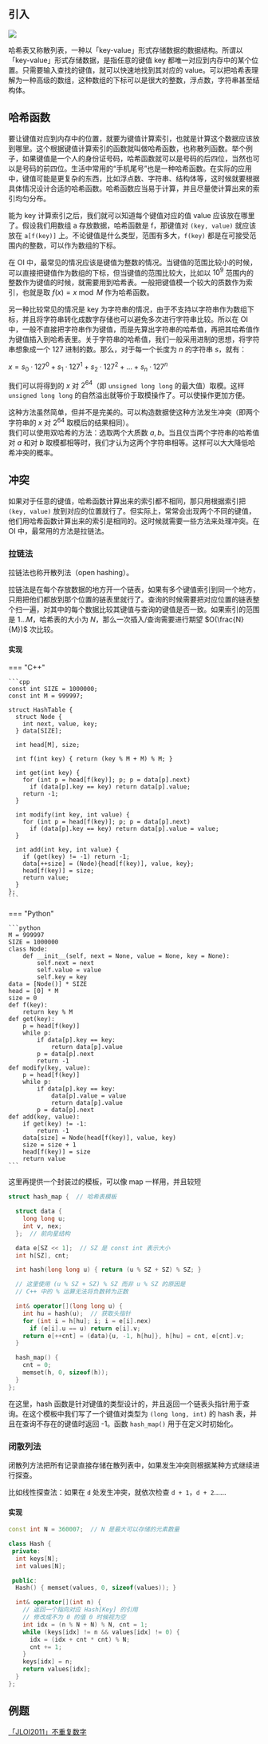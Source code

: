 ## 引入

![](images/hashtable.svg)

哈希表又称散列表，一种以「key-value」形式存储数据的数据结构。所谓以「key-value」形式存储数据，是指任意的键值 key 都唯一对应到内存中的某个位置。只需要输入查找的键值，就可以快速地找到其对应的 value。可以把哈希表理解为一种高级的数组，这种数组的下标可以是很大的整数，浮点数，字符串甚至结构体。

## 哈希函数

要让键值对应到内存中的位置，就要为键值计算索引，也就是计算这个数据应该放到哪里。这个根据键值计算索引的函数就叫做哈希函数，也称散列函数。举个例子，如果键值是一个人的身份证号码，哈希函数就可以是号码的后四位，当然也可以是号码的前四位。生活中常用的“手机尾号”也是一种哈希函数。在实际的应用中，键值可能是更复杂的东西，比如浮点数、字符串、结构体等，这时候就要根据具体情况设计合适的哈希函数。哈希函数应当易于计算，并且尽量使计算出来的索引均匀分布。

能为 key 计算索引之后，我们就可以知道每个键值对应的值 value 应该放在哪里了。假设我们用数组 a 存放数据，哈希函数是 f，那键值对 `(key, value)` 就应该放在 `a[f(key)]` 上。不论键值是什么类型，范围有多大，`f(key)` 都是在可接受范围内的整数，可以作为数组的下标。

在 OI 中，最常见的情况应该是键值为整数的情况。当键值的范围比较小的时候，可以直接把键值作为数组的下标，但当键值的范围比较大，比如以 $10^9$ 范围内的整数作为键值的时候，就需要用到哈希表。一般把键值模一个较大的质数作为索引，也就是取 $f(x)=x \bmod M$ 作为哈希函数。

另一种比较常见的情况是 key 为字符串的情况，由于不支持以字符串作为数组下标，并且将字符串转化成数字存储也可以避免多次进行字符串比较。所以在 OI 中，一般不直接把字符串作为键值，而是先算出字符串的哈希值，再把其哈希值作为键值插入到哈希表里。关于字符串的哈希值，我们一般采用进制的思想，将字符串想象成一个 $127$ 进制的数。那么，对于每一个长度为 $n$ 的字符串 $s$，就有：

$x = s_0 \cdot 127^0 + s_1 \cdot 127^1 + s_2 \cdot 127^2 + \dots + s_n \cdot 127^n$

我们可以将得到的 $x$ 对 $2^{64}$（即 `unsigned long long` 的最大值）取模。这样 `unsigned long long` 的自然溢出就等价于取模操作了。可以使操作更加方便。

这种方法虽然简单，但并不是完美的。可以构造数据使这种方法发生冲突（即两个字符串的 $x$ 对 $2^{64}$ 取模后的结果相同）。  
我们可以使用双哈希的方法：选取两个大质数 $a,b$。当且仅当两个字符串的哈希值对 $a$ 和对 $b$ 取模都相等时，我们才认为这两个字符串相等。这样可以大大降低哈希冲突的概率。

## 冲突

如果对于任意的键值，哈希函数计算出来的索引都不相同，那只用根据索引把 `(key, value)` 放到对应的位置就行了。但实际上，常常会出现两个不同的键值，他们用哈希函数计算出来的索引是相同的。这时候就需要一些方法来处理冲突。在 OI 中，最常用的方法是拉链法。

### 拉链法

拉链法也称开散列法（open hashing）。

拉链法是在每个存放数据的地方开一个链表，如果有多个键值索引到同一个地方，只用把他们都放到那个位置的链表里就行了。查询的时候需要把对应位置的链表整个扫一遍，对其中的每个数据比较其键值与查询的键值是否一致。如果索引的范围是 $1\ldots M$，哈希表的大小为 $N$，那么一次插入/查询需要进行期望 $O(\frac{N}{M})$ 次比较。

#### 实现

=== "C++"

    ```cpp
    const int SIZE = 1000000;
    const int M = 999997;

    struct HashTable {
      struct Node {
        int next, value, key;
      } data[SIZE];

      int head[M], size;

      int f(int key) { return (key % M + M) % M; }

      int get(int key) {
        for (int p = head[f(key)]; p; p = data[p].next)
          if (data[p].key == key) return data[p].value;
        return -1;
      }

      int modify(int key, int value) {
        for (int p = head[f(key)]; p; p = data[p].next)
          if (data[p].key == key) return data[p].value = value;
      }

      int add(int key, int value) {
        if (get(key) != -1) return -1;
        data[++size] = (Node){head[f(key)], value, key};
        head[f(key)] = size;
        return value;
      }
    };
    ```

=== "Python"

    ```python
    M = 999997
    SIZE = 1000000
    class Node:
        def __init__(self, next = None, value = None, key = None): 
            self.next = next
            self.value = value
            self.key = key
    data = [Node()] * SIZE
    head = [0] * M
    size = 0
    def f(key):
        return key % M
    def get(key):
        p = head[f(key)]
        while p:
            if data[p].key == key:
                return data[p].value
            p = data[p].next
            return -1
    def modify(key, value):
        p = head[f(key)]
        while p:
            if data[p].key == key:
                data[p].value = value
                return data[p].value
            p = data[p].next
    def add(key, value):
        if get(key) != -1:
            return -1
        data[size] = Node(head[f(key)], value, key)
        size = size + 1
        head[f(key)] = size
        return value
    ```

这里再提供一个封装过的模板，可以像 map 一样用，并且较短

```cpp
struct hash_map {  // 哈希表模板

  struct data {
    long long u;
    int v, nex;
  };  // 前向星结构

  data e[SZ << 1];  // SZ 是 const int 表示大小
  int h[SZ], cnt;

  int hash(long long u) { return (u % SZ + SZ) % SZ; }

  // 这里使用 (u % SZ + SZ) % SZ 而非 u % SZ 的原因是
  // C++ 中的 % 运算无法将负数转为正数

  int& operator[](long long u) {
    int hu = hash(u);  // 获取头指针
    for (int i = h[hu]; i; i = e[i].nex)
      if (e[i].u == u) return e[i].v;
    return e[++cnt] = (data){u, -1, h[hu]}, h[hu] = cnt, e[cnt].v;
  }

  hash_map() {
    cnt = 0;
    memset(h, 0, sizeof(h));
  }
};
```

在这里，hash 函数是针对键值的类型设计的，并且返回一个链表头指针用于查询。在这个模板中我们写了一个键值对类型为 `(long long, int)` 的 hash 表，并且在查询不存在的键值时返回 -1。函数 `hash_map()` 用于在定义时初始化。

### 闭散列法

闭散列方法把所有记录直接存储在散列表中，如果发生冲突则根据某种方式继续进行探查。

比如线性探查法：如果在 `d` 处发生冲突，就依次检查 `d + 1`，`d + 2`……

#### 实现

```cpp
const int N = 360007;  // N 是最大可以存储的元素数量

class Hash {
 private:
  int keys[N];
  int values[N];

 public:
  Hash() { memset(values, 0, sizeof(values)); }

  int& operator[](int n) {
    // 返回一个指向对应 Hash[Key] 的引用
    // 修改成不为 0 的值 0 时候视为空
    int idx = (n % N + N) % N, cnt = 1;
    while (keys[idx] != n && values[idx] != 0) {
      idx = (idx + cnt * cnt) % N;
      cnt += 1;
    }
    keys[idx] = n;
    return values[idx];
  }
};
```

## 例题

[「JLOI2011」不重复数字](https://www.luogu.com.cn/problem/P4305)
